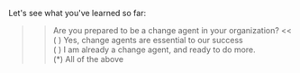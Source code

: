 Let's see what you've learned so far:  

>> Are you prepared to be a change agent in your organization? <<  
( ) Yes, change agents are essential to our success  
( ) I am already a change agent, and ready to do more.  
(*) All of the above  
